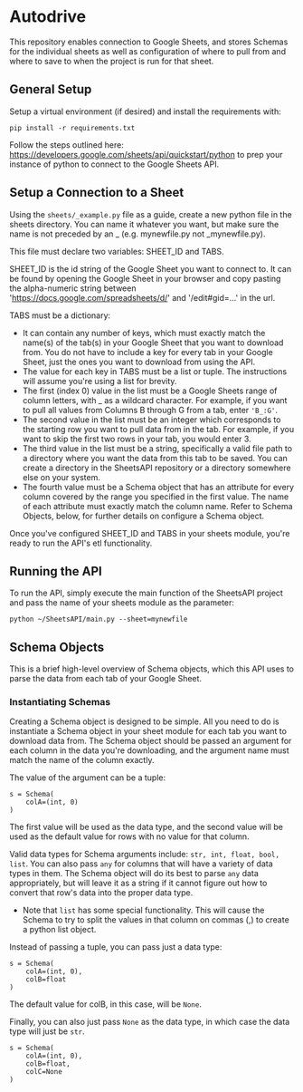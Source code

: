 # Autodrive

This repository enables connection to Google Sheets, and stores Schemas for
the individual sheets as well as configuration of where to pull from and
where to save to when the project is run for that sheet.

## General Setup

Setup a virtual environment (if desired) and install the requirements with:

```
pip install -r requirements.txt
```

Follow the steps outlined here:
https://developers.google.com/sheets/api/quickstart/python
to prep your instance of python to connect to the Google Sheets API.

## Setup a Connection to a Sheet

Using the `sheets/_example.py` file as a guide, create a new python file in the
sheets directory. You can name it whatever you want, but make sure the name is
not preceded by an \_ (e.g. mynewfile.py not \_mynewfile.py).

This file must declare two variables: SHEET_ID and TABS.

SHEET_ID is the id string of the Google Sheet you want to connect to. It can be
found by opening the Google Sheet in your browser and copy pasting the alpha-numeric
string between 'https://docs.google.com/spreadsheets/d/' and '/edit#gid=...' in
the url.

TABS must be a dictionary:

- It can contain any number of keys, which must exactly
  match the name(s) of the tab(s) in your Google Sheet that you want to download
  from. You do not have to include a key for every tab in your Google Sheet, just
  the ones you want to download from using the API.
- The value for each key in TABS must be a list or tuple. The instructions will
  assume you're using a list for brevity.
- The first (index 0) value in the list must be a Google Sheets range of column
  letters, with _ as a wildcard character. For example, if you want to pull all
  values from Columns B through G from a tab, enter `'B_:G'`.
- The second value in the list must be an integer which corresponds to
  the starting row you want to pull data from in the tab. For example, if you want
  to skip the first two rows in your tab, you would enter 3.
- The third value in the list must be a string, specifically a valid file path to
  a directory where you want the data from this tab to be saved. You can create a
  directory in the SheetsAPI repository or a directory somewhere else on your system.
- The fourth value must be a Schema object that has an attribute for every column
  covered by the range you specified in the first value. The name of each attribute
  must exactly match the column name. Refer to Schema Objects, below, for further
  details on configure a Schema object.

Once you've configured SHEET_ID and TABS in your sheets module, you're ready to
run the API's etl functionality.

## Running the API

To run the API, simply execute the main function of the SheetsAPI project and
pass the name of your sheets module as the parameter:

```
python ~/SheetsAPI/main.py --sheet=mynewfile
```

## Schema Objects

This is a brief high-level overview of Schema objects, which this API uses to
parse the data from each tab of your Google Sheet.

### Instantiating Schemas

Creating a Schema object is designed to be simple. All you need to do is
instantiate a Schema object in your sheet module for each tab you want to download
data from. The Schema object should be passed an argument for each column in the
data you're downloading, and the argument name must match the name of the column
exactly.

The value of the argument can be a tuple:

```
s = Schema(
    colA=(int, 0)
)
```

The first value will be used as the data type, and the second value will be used
as the default value for rows with no value for that column.

Valid data types for Schema arguments include: `str, int, float, bool, list`. You
can also pass `any` for columns that will have a variety of data types in them.
The Schema object will do its best to parse `any` data appropriately, but will
leave it as a string if it cannot figure out how to convert that row's data into
the proper data type.

- Note that `list` has some special functionality. This will cause the Schema
  to try to split the values in that column on commas (,) to create a python list
  object.

Instead of passing a tuple, you can pass just a data type:

```
s = Schema(
    colA=(int, 0),
    colB=float
)
```

The default value for colB, in this case, will be `None`.

Finally, you can also just pass `None` as the data type, in which case the data
type will just be `str`.

```
s = Schema(
    colA=(int, 0),
    colB=float,
    colC=None
)
```
